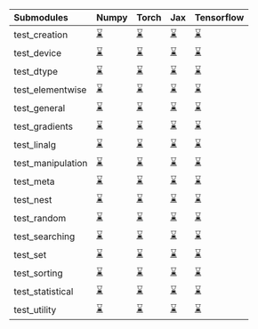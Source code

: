 | Submodules        | Numpy                                                                                                                           | Torch                                                                                                                           | Jax                                                                                                                             | Tensorflow                                                                                                                      |
|:------------------|:--------------------------------------------------------------------------------------------------------------------------------|:--------------------------------------------------------------------------------------------------------------------------------|:--------------------------------------------------------------------------------------------------------------------------------|:--------------------------------------------------------------------------------------------------------------------------------|
| test_creation     | <a href="https://github.com/unifyai/ivy/runs/7967997215?check_suite_focus=true" rel="noopener noreferrer" target="_blank">⌛</a> | <a href="https://github.com/unifyai/ivy/runs/7967999316?check_suite_focus=true" rel="noopener noreferrer" target="_blank">⌛</a> | <a href="https://github.com/unifyai/ivy/runs/7968001405?check_suite_focus=true" rel="noopener noreferrer" target="_blank">⌛</a> | <a href="https://github.com/unifyai/ivy/runs/7968003229?check_suite_focus=true" rel="noopener noreferrer" target="_blank">⌛</a> |
| test_device       | <a href="https://github.com/unifyai/ivy/runs/7967997336?check_suite_focus=true" rel="noopener noreferrer" target="_blank">⌛</a> | <a href="https://github.com/unifyai/ivy/runs/7967999416?check_suite_focus=true" rel="noopener noreferrer" target="_blank">⌛</a> | <a href="https://github.com/unifyai/ivy/runs/7968001564?check_suite_focus=true" rel="noopener noreferrer" target="_blank">⌛</a> | <a href="https://github.com/unifyai/ivy/runs/7968003344?check_suite_focus=true" rel="noopener noreferrer" target="_blank">⌛</a> |
| test_dtype        | <a href="https://github.com/unifyai/ivy/runs/7967997434?check_suite_focus=true" rel="noopener noreferrer" target="_blank">⌛</a> | <a href="https://github.com/unifyai/ivy/runs/7967999534?check_suite_focus=true" rel="noopener noreferrer" target="_blank">⌛</a> | <a href="https://github.com/unifyai/ivy/runs/7968001662?check_suite_focus=true" rel="noopener noreferrer" target="_blank">⌛</a> | <a href="https://github.com/unifyai/ivy/runs/7968003428?check_suite_focus=true" rel="noopener noreferrer" target="_blank">⌛</a> |
| test_elementwise  | <a href="https://github.com/unifyai/ivy/runs/7967997573?check_suite_focus=true" rel="noopener noreferrer" target="_blank">⌛</a> | <a href="https://github.com/unifyai/ivy/runs/7967999654?check_suite_focus=true" rel="noopener noreferrer" target="_blank">⌛</a> | <a href="https://github.com/unifyai/ivy/runs/7968001780?check_suite_focus=true" rel="noopener noreferrer" target="_blank">⌛</a> | <a href="https://github.com/unifyai/ivy/runs/7968003532?check_suite_focus=true" rel="noopener noreferrer" target="_blank">⌛</a> |
| test_general      | <a href="https://github.com/unifyai/ivy/runs/7967997668?check_suite_focus=true" rel="noopener noreferrer" target="_blank">⌛</a> | <a href="https://github.com/unifyai/ivy/runs/7967999783?check_suite_focus=true" rel="noopener noreferrer" target="_blank">⌛</a> | <a href="https://github.com/unifyai/ivy/runs/7968001898?check_suite_focus=true" rel="noopener noreferrer" target="_blank">⌛</a> | <a href="https://github.com/unifyai/ivy/runs/7968003641?check_suite_focus=true" rel="noopener noreferrer" target="_blank">⌛</a> |
| test_gradients    | <a href="https://github.com/unifyai/ivy/runs/7967997818?check_suite_focus=true" rel="noopener noreferrer" target="_blank">⌛</a> | <a href="https://github.com/unifyai/ivy/runs/7967999918?check_suite_focus=true" rel="noopener noreferrer" target="_blank">⌛</a> | <a href="https://github.com/unifyai/ivy/runs/7968002007?check_suite_focus=true" rel="noopener noreferrer" target="_blank">⌛</a> | <a href="https://github.com/unifyai/ivy/runs/7968003755?check_suite_focus=true" rel="noopener noreferrer" target="_blank">⌛</a> |
| test_linalg       | <a href="https://github.com/unifyai/ivy/runs/7967997938?check_suite_focus=true" rel="noopener noreferrer" target="_blank">⌛</a> | <a href="https://github.com/unifyai/ivy/runs/7968000050?check_suite_focus=true" rel="noopener noreferrer" target="_blank">⌛</a> | <a href="https://github.com/unifyai/ivy/runs/7968002106?check_suite_focus=true" rel="noopener noreferrer" target="_blank">⌛</a> | <a href="https://github.com/unifyai/ivy/runs/7968003878?check_suite_focus=true" rel="noopener noreferrer" target="_blank">⌛</a> |
| test_manipulation | <a href="https://github.com/unifyai/ivy/runs/7967998096?check_suite_focus=true" rel="noopener noreferrer" target="_blank">⌛</a> | <a href="https://github.com/unifyai/ivy/runs/7968000175?check_suite_focus=true" rel="noopener noreferrer" target="_blank">⌛</a> | <a href="https://github.com/unifyai/ivy/runs/7968002201?check_suite_focus=true" rel="noopener noreferrer" target="_blank">⌛</a> | <a href="https://github.com/unifyai/ivy/runs/7968004008?check_suite_focus=true" rel="noopener noreferrer" target="_blank">⌛</a> |
| test_meta         | <a href="https://github.com/unifyai/ivy/runs/7967998240?check_suite_focus=true" rel="noopener noreferrer" target="_blank">⌛</a> | <a href="https://github.com/unifyai/ivy/runs/7968000363?check_suite_focus=true" rel="noopener noreferrer" target="_blank">⌛</a> | <a href="https://github.com/unifyai/ivy/runs/7968002304?check_suite_focus=true" rel="noopener noreferrer" target="_blank">⌛</a> | <a href="https://github.com/unifyai/ivy/runs/7968004132?check_suite_focus=true" rel="noopener noreferrer" target="_blank">⌛</a> |
| test_nest         | <a href="https://github.com/unifyai/ivy/runs/7967998354?check_suite_focus=true" rel="noopener noreferrer" target="_blank">⌛</a> | <a href="https://github.com/unifyai/ivy/runs/7968000475?check_suite_focus=true" rel="noopener noreferrer" target="_blank">⌛</a> | <a href="https://github.com/unifyai/ivy/runs/7968002423?check_suite_focus=true" rel="noopener noreferrer" target="_blank">⌛</a> | <a href="https://github.com/unifyai/ivy/runs/7968004237?check_suite_focus=true" rel="noopener noreferrer" target="_blank">⌛</a> |
| test_random       | <a href="https://github.com/unifyai/ivy/runs/7967998494?check_suite_focus=true" rel="noopener noreferrer" target="_blank">⌛</a> | <a href="https://github.com/unifyai/ivy/runs/7968000593?check_suite_focus=true" rel="noopener noreferrer" target="_blank">⌛</a> | <a href="https://github.com/unifyai/ivy/runs/7968002543?check_suite_focus=true" rel="noopener noreferrer" target="_blank">⌛</a> | <a href="https://github.com/unifyai/ivy/runs/7968004381?check_suite_focus=true" rel="noopener noreferrer" target="_blank">⌛</a> |
| test_searching    | <a href="https://github.com/unifyai/ivy/runs/7967998618?check_suite_focus=true" rel="noopener noreferrer" target="_blank">⌛</a> | <a href="https://github.com/unifyai/ivy/runs/7968000726?check_suite_focus=true" rel="noopener noreferrer" target="_blank">⌛</a> | <a href="https://github.com/unifyai/ivy/runs/7968002652?check_suite_focus=true" rel="noopener noreferrer" target="_blank">⌛</a> | <a href="https://github.com/unifyai/ivy/runs/7968004517?check_suite_focus=true" rel="noopener noreferrer" target="_blank">⌛</a> |
| test_set          | <a href="https://github.com/unifyai/ivy/runs/7967998795?check_suite_focus=true" rel="noopener noreferrer" target="_blank">⌛</a> | <a href="https://github.com/unifyai/ivy/runs/7968000852?check_suite_focus=true" rel="noopener noreferrer" target="_blank">⌛</a> | <a href="https://github.com/unifyai/ivy/runs/7968002754?check_suite_focus=true" rel="noopener noreferrer" target="_blank">⌛</a> | <a href="https://github.com/unifyai/ivy/runs/7968004670?check_suite_focus=true" rel="noopener noreferrer" target="_blank">⌛</a> |
| test_sorting      | <a href="https://github.com/unifyai/ivy/runs/7967998956?check_suite_focus=true" rel="noopener noreferrer" target="_blank">⌛</a> | <a href="https://github.com/unifyai/ivy/runs/7968000996?check_suite_focus=true" rel="noopener noreferrer" target="_blank">⌛</a> | <a href="https://github.com/unifyai/ivy/runs/7968002886?check_suite_focus=true" rel="noopener noreferrer" target="_blank">⌛</a> | <a href="https://github.com/unifyai/ivy/runs/7968004772?check_suite_focus=true" rel="noopener noreferrer" target="_blank">⌛</a> |
| test_statistical  | <a href="https://github.com/unifyai/ivy/runs/7967999100?check_suite_focus=true" rel="noopener noreferrer" target="_blank">⌛</a> | <a href="https://github.com/unifyai/ivy/runs/7968001171?check_suite_focus=true" rel="noopener noreferrer" target="_blank">⌛</a> | <a href="https://github.com/unifyai/ivy/runs/7968003005?check_suite_focus=true" rel="noopener noreferrer" target="_blank">⌛</a> | <a href="https://github.com/unifyai/ivy/runs/7968004931?check_suite_focus=true" rel="noopener noreferrer" target="_blank">⌛</a> |
| test_utility      | <a href="https://github.com/unifyai/ivy/runs/7967999212?check_suite_focus=true" rel="noopener noreferrer" target="_blank">⌛</a> | <a href="https://github.com/unifyai/ivy/runs/7968001294?check_suite_focus=true" rel="noopener noreferrer" target="_blank">⌛</a> | <a href="https://github.com/unifyai/ivy/runs/7968003111?check_suite_focus=true" rel="noopener noreferrer" target="_blank">⌛</a> | <a href="https://github.com/unifyai/ivy/runs/7968005080?check_suite_focus=true" rel="noopener noreferrer" target="_blank">⌛</a> |